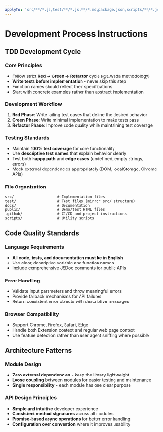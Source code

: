 ```yaml
---
applyTo: 'src/**/*.js,test/**/*.js,**/*.md,package.json,scripts/**/*.js'
---
```


# Development Process Instructions

## TDD Development Cycle

### Core Principles

- Follow strict **Red → Green → Refactor** cycle (@t_wada methodology)
- **Write tests before implementation** - never skip this step
- Function names should reflect their specifications
- Start with concrete examples rather than abstract implementation

### Development Workflow

1. **Red Phase**: Write failing test cases that define the desired behavior
2. **Green Phase**: Write minimal implementation to make tests pass
3. **Refactor Phase**: Improve code quality while maintaining test coverage

### Testing Standards

- Maintain **100% test coverage** for core functionality
- Use **descriptive test names** that explain behavior clearly
- Test both **happy path** and **edge cases** (undefined, empty strings, errors)
- Mock external dependencies appropriately (DOM, localStorage, Chrome APIs)

### File Organization

```
src/                    # Implementation files
test/                   # Test files (mirror src/ structure)
docs/                   # Documentation
public/                 # Demo/test HTML files
.github/                # CI/CD and project instructions
scripts/                # Utility scripts
```

## Code Quality Standards

### Language Requirements

- **All code, tests, and documentation must be in English**
- Use clear, descriptive variable and function names
- Include comprehensive JSDoc comments for public APIs

### Error Handling

- Validate input parameters and throw meaningful errors
- Provide fallback mechanisms for API failures
- Return consistent error objects with descriptive messages

### Browser Compatibility

- Support Chrome, Firefox, Safari, Edge
- Handle both Extension context and regular web page context
- Use feature detection rather than user agent sniffing where possible

## Architecture Patterns

### Module Design

- **Zero external dependencies** - keep the library lightweight
- **Loose coupling** between modules for easier testing and maintenance
- **Single responsibility** - each module has one clear purpose

### API Design Principles

- **Simple and intuitive** developer experience
- **Consistent method signatures** across all modules
- **Promise-based async operations** for better error handling
- **Configuration over convention** where it improves usability
